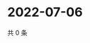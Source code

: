 # 2022-07-06

共 0 条

<!-- BEGIN WEIBO -->
<!-- 最后更新时间 Wed Jul 06 2022 18:19:06 GMT+0800 (China Standard Time) -->

<!-- END WEIBO -->
